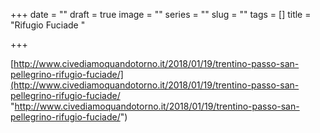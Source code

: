 +++
date = ""
draft = true
image = ""
series = ""
slug = ""
tags = []
title = "Rifugio Fuciade "

+++

[http://www.civediamoquandotorno.it/2018/01/19/trentino-passo-san-pellegrino-rifugio-fuciade/](http://www.civediamoquandotorno.it/2018/01/19/trentino-passo-san-pellegrino-rifugio-fuciade/ "http://www.civediamoquandotorno.it/2018/01/19/trentino-passo-san-pellegrino-rifugio-fuciade/")